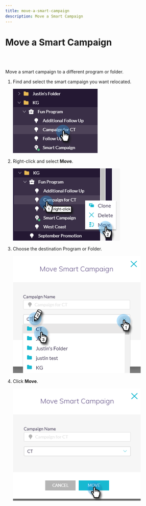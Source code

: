 ```yaml
---
title: move-a-smart-campaign
description: Move a Smart Campaign
---
```


# Move a Smart Campaign

<br>&nbsp;

Move a smart campaign to a different program or folder.

1. Find and select the smart campaign you want relocated.

   ![Image One](/help/sky/assets/smart-campaigns/move-a-smart-campaign/move-a-smart-campaign-1.png)

1. Right-click and select **Move**.

   ![Image Two](/help/sky/assets/smart-campaigns/move-a-smart-campaign/move-a-smart-campaign-2.png)

1. Choose the destination Program or Folder.

   ![Image Three](/help/sky/assets/smart-campaigns/move-a-smart-campaign/move-a-smart-campaign-3.png)

1. Click **Move**.

   ![Image Four](/help/sky/assets/smart-campaigns/move-a-smart-campaign/move-a-smart-campaign-4.png)
